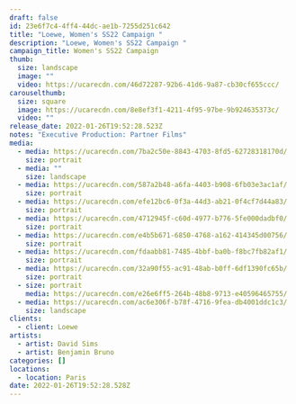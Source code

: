 ```yaml
---
draft: false
id: 23e6f7c4-4ff4-44dc-ae1b-7255d251c642
title: "Loewe, Women's SS22 Campaign "
description: "Loewe, Women's SS22 Campaign "
campaign_title: Women's SS22 Campaign
thumb:
  size: landscape
  image: ""
  video: https://ucarecdn.com/46d72287-92b6-41d6-9a87-cb30cf655ccc/
carouselthumb:
  size: square
  image: https://ucarecdn.com/8e8ef3f1-4211-4f95-97be-9b924635373c/
  video: ""
release_date: 2022-01-26T19:52:28.523Z
notes: "Executive Production: Partner Films"
media:
  - media: https://ucarecdn.com/7ba2c50e-8843-4703-8fd5-62728318170d/
    size: portrait
  - media: ""
    size: landscape
  - media: https://ucarecdn.com/587a2b48-a6fa-4403-b908-6fb03e3ac1af/
    size: portrait
  - media: https://ucarecdn.com/efe12bc6-0f3a-44d3-ab21-0f4cf7d44a83/
    size: portrait
  - media: https://ucarecdn.com/4712945f-c60d-4977-b776-5fe000dadbf0/
    size: portrait
  - media: https://ucarecdn.com/e4b5b671-6850-4768-a162-414345d00756/
    size: portrait
  - media: https://ucarecdn.com/fdaabb81-7485-4bbf-ba0b-f8bc7fb82af1/
    size: portrait
  - media: https://ucarecdn.com/32a90f55-ac91-48ab-b0ff-6df1390fc65b/
    size: portrait
  - size: portrait
    media: https://ucarecdn.com/e26e6ff5-264b-48b8-9713-e40596465755/
  - media: https://ucarecdn.com/ac6e306f-b78f-4716-9fea-db4001ddc1c3/
    size: landscape
clients:
  - client: Loewe
artists:
  - artist: David Sims
  - artist: Benjamin Bruno
categories: []
locations:
  - location: Paris
date: 2022-01-26T19:52:28.528Z
---
```

